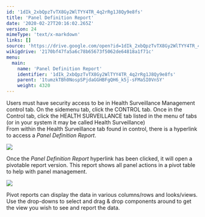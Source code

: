 ```yaml
---
id: '1dIk_2xbQpzTvTX8Gy2WlTYY4TR_4q2rRg1J8Qy9e8fs'
title: 'Panel Definition Report'
date: '2020-02-27T20:16:02.265Z'
version: 24
mimeType: 'text/x-markdown'
links: []
source: 'https://drive.google.com/open?id=1dIk_2xbQpzTvTX8Gy2WlTYY4TR_4q2rRg1J8Qy9e8fs'
wikigdrive: '2170bf47fa5a6c78b65673f5062de64818a1f71c'
menu:
  main:
    name: 'Panel Definition Report'
    identifier: '1dIk_2xbQpzTvTX8Gy2WlTYY4TR_4q2rRg1J8Qy9e8fs'
    parent: '1tumzkTBh0NospSPjdaGGHBFgQH6_k5j-sFMaSI0VnSY'
    weight: 4320
---
```

Users must have security access to be in Health Surveillance Management control tab. On the sidemenu tab, click the CONTROL tab. Once in the Control tab, click the HEALTH SURVEILLANCE tab listed in the menu of tabs (or in your system it may be called Health Surveillance)  
From within the Health Surveillance tab found in control, there is a hyperlink to access a *Panel Definition Report*.
  
![](../panel-definition-report.assets/e3f89bef2f43ae220d81e6244ed79e53.png)  

Once the *Panel Definition Report* hyperlink has been clicked, it will open a pivotable report version. This report shows all panel actions in a pivot table to help with panel management.
  
![](../panel-definition-report.assets/a4fcc0f569e9ded42dff5f479f56731b.png)  

Pivot reports can display the data in various columns/rows and looks/views. Use the drop-downs to select and drag & drop components around to get the view you wish to see and report the data.
